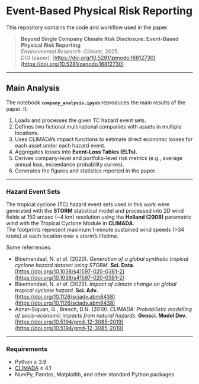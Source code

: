 # Event-Based Physical Risk Reporting

This repository contains the code and workflow used in the paper:

> **Beyond Single Company Climate Risk Disclosure: Event-Based Physical Risk Reporting**  
> *Environmental Research: Climate*, 2025.  
> DOI (paper): [https://doi.org/10.5281/zenodo.16812730](https://doi.org/10.5281/zenodo.16812730)

---

## Main Analysis

The notebook **`company_analysis.ipynb`** reproduces the main results of the paper. It:  
1. Loads and processes the given TC hazard event sets.  
2. Defines two fictional multinational companies with assets in multiple locations.  
3. Uses CLIMADA’s impact functions to estimate direct economic losses for each asset under each hazard event.  
4. Aggregates losses into **Event-Loss Tables (ELTs)**.  
5. Derives company-level and portfolio-level risk metrics (e.g., average annual loss, exceedance probability curves).  
6. Generates the figures and statistics reported in the paper.

---

### Hazard Event Sets

The tropical cyclone (TC) hazard event sets used in this work were generated with the **STORM** statistical model and processed into 2D wind fields at 150 arcsec (~4 km) resolution using the **Holland (2008)** parametric wind with the Tropical Cyclone Module in **CLIMADA**.  
The footprints represent maximum 1-minute sustained wind speeds (>34 knots) at each location over a storm’s lifetime.

Some referrences:  
- Bloemendaal, N. *et al.* (2020). *Generation of a global synthetic tropical cyclone hazard dataset using STORM*. **Sci. Data**. [https://doi.org/10.1038/s41597-020-0381-2](https://doi.org/10.1038/s41597-020-0381-2)  
- Bloemendaal, N. *et al.* (2022). *Impact of climate change on global tropical cyclone hazard*. **Sci. Adv.** [https://doi.org/10.1126/sciadv.abm8438](https://doi.org/10.1126/sciadv.abm8438)  
- Aznar-Siguan, G., Bresch, D.N. (2019). *CLIMADA: Probabilistic modelling of socio-economic impacts from natural hazards*. **Geosci. Model Dev.** [https://doi.org/10.5194/gmd-12-3085-2019](https://doi.org/10.5194/gmd-12-3085-2019)  

---

### Requirements

- Python ≥ 3.9  
- [CLIMADA](https://github.com/CLIMADA-project/climada_python) ≥ 4.1  
- NumPy, Pandas, Matplotlib, and other standard Python packages
